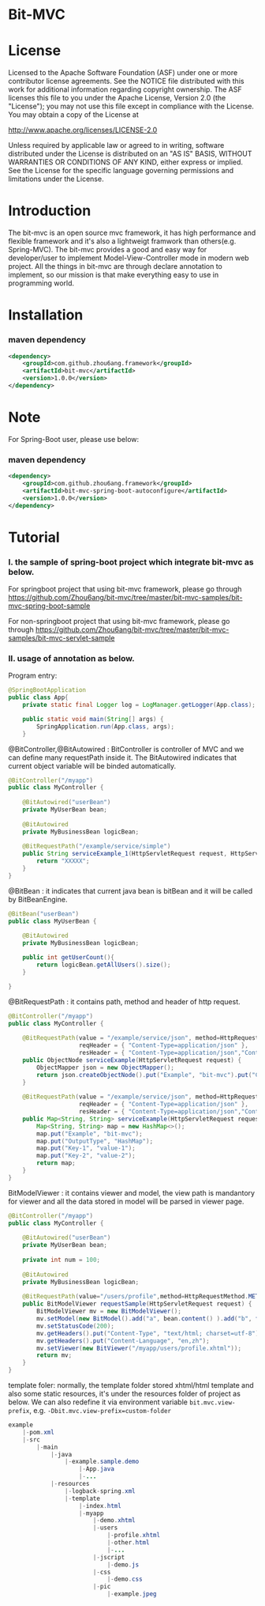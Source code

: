 Bit-MVC
=============

License
=======

Licensed to the Apache Software Foundation (ASF) under one
or more contributor license agreements. See the NOTICE file
distributed with this work for additional information
regarding copyright ownership. The ASF licenses this file
to you under the Apache License, Version 2.0 (the
"License"); you may not use this file except in compliance
with the License. You may obtain a copy of the License at

  http://www.apache.org/licenses/LICENSE-2.0

Unless required by applicable law or agreed to in writing,
software distributed under the License is distributed on an
"AS IS" BASIS, WITHOUT WARRANTIES OR CONDITIONS OF ANY
KIND, either express or implied. See the License for the
specific language governing permissions and limitations
under the License.

Introduction
============
The bit-mvc is an open source mvc framework, it has high 
performance and flexible framework and it's also a lightweigt 
framwork than others(e.g. Spring-MVC). The bit-mvc provides a good 
and easy way for developer/user to implement Model-View-Controller 
mode in modern web project. All the things in bit-mvc are through
declare annotation to implement, so our mission is that make everything 
easy to use in programming world.

Installation
============
### maven dependency
```xml
<dependency>
    <groupId>com.github.zhou6ang.framework</groupId>
    <artifactId>bit-mvc</artifactId>
    <version>1.0.0</version>
</dependency>
```

Note
=========
For Spring-Boot user, please use below:
### maven dependency
```xml
<dependency>
    <groupId>com.github.zhou6ang.framework</groupId>
    <artifactId>bit-mvc-spring-boot-autoconfigure</artifactId>
    <version>1.0.0</version>
</dependency>
```


Tutorial
=========
### I. the sample of spring-boot project which integrate bit-mvc as below.

For springboot project that using bit-mvc framework, please go through https://github.com/Zhou6ang/bit-mvc/tree/master/bit-mvc-samples/bit-mvc-spring-boot-sample

For non-springboot project that using bit-mvc framework, please go through https://github.com/Zhou6ang/bit-mvc/tree/master/bit-mvc-samples/bit-mvc-servlet-sample

### II. usage of annotation as below.

Program entry:
```java
@SpringBootApplication
public class App{
	private static final Logger log = LogManager.getLogger(App.class);

	public static void main(String[] args) {
		SpringApplication.run(App.class, args);
	}
```

@BitController,@BitAutowired : BitController is controller of MVC and we can define many requestPath inside it. The BitAutowired indicates that current object variable will be binded automatically.
```java
@BitController("/myapp")
public class MyController {
	
	@BitAutowired("userBean")
	private MyUserBean bean;
	
	@BitAutowired
	private MyBusinessBean logicBean;
	
	@BitRequestPath("/example/service/simple")
	public String serviceExample_1(HttpServletRequest request, HttpServletResponse response) {
		return "XXXXX";
	}
}
```


@BitBean : it indicates that current java bean is bitBean and it will be called by BitBeanEngine.
```java
@BitBean("userBean")
public class MyUserBean {
	
	@BitAutowired
	private MyBusinessBean logicBean;

	public int getUserCount(){
		return logicBean.getAllUsers().size();
	}

}
```

@BitRequestPath : it contains path, method and header of http request.
```java
@BitController("/myapp")
public class MyController {
	
	@BitRequestPath(value = "/example/service/json", method=HttpRequestMethod.METHOD_GET,
					reqHeader = { "Content-Type=application/json" }, 
					resHeader = { "Content-Type=application/json","Content-Language=en,zh" })
	public ObjectNode serviceExample(HttpServletRequest request) {
		ObjectMapper json = new ObjectMapper();
		return json.createObjectNode().put("Example", "bit-mvc").put("Content", "Hello BitMVC").put("Info", "others.");
	}
	
	@BitRequestPath(value = "/example/service/json", method=HttpRequestMethod.METHOD_POST,
					reqHeader = { "Content-Type=application/json" }, 
					resHeader = { "Content-Type=application/json","Content-Language=en,zh" })
	public Map<String, String> serviceExample(HttpServletRequest request, HttpServletResponse response) {
		Map<String, String> map = new HashMap<>();
		map.put("Example", "bit-mvc");
		map.put("OutputType", "HashMap");
		map.put("Key-1", "value-1");
		map.put("Key-2", "value-2");
		return map;
	}
}
```

BitModelViewer : it contains viewer and model, the view path is mandantory for viewer and all the data stored in model will be parsed in viewer page.
```java
@BitController("/myapp")
public class MyController {
	
	@BitAutowired("userBean")
	private MyUserBean bean;
	
	private int num = 100;
	
	@BitAutowired
	private MyBusinessBean logicBean;
	
	@BitRequestPath(value="/users/profile",method=HttpRequestMethod.METHOD_GET)
	public BitModelViewer requestSample(HttpServletRequest request) {
		BitModelViewer mv = new BitModelViewer();
		mv.setModel(new BitModel().add("a", bean.content() ).add("b", function(num,logicBean.getCount())).add("list", bean.getRank()));
		mv.setStatusCode(200);
		mv.getHeaders().put("Content-Type", "text/html; charset=utf-8");
		mv.getHeaders().put("Content-Language", "en,zh");
		mv.setViewer(new BitViewer("/myapp/users/profile.xhtml"));
		return mv;
	}
}
```

template foler: normally, the template folder stored xhtml/html template and also some static resources, it's under the resources folder of project as below. We can also redefine it via environment variable `bit.mvc.view-prefix`, e.g. `-Dbit.mvc.view-prefix=custom-folder`
```java
example
    |-pom.xml
    |-src
        |-main
            |-java
                |-example.sample.demo
                    |-App.java
                    |-...
            |-resources
                |-logback-spring.xml
                |-template
                    |-index.html
                    |-myapp
                        |-demo.xhtml
                        |-users
                            |-profile.xhtml
                            |-other.html
                            |-...
                        |-jscript
                            |-demo.js
                        |-css
                            |-demo.css
                        |-pic
                            |-example.jpeg
```